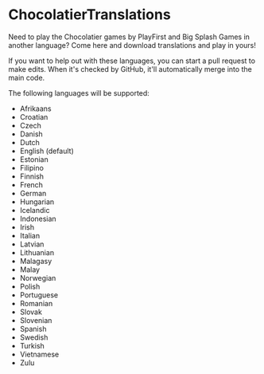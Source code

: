 # ChocolatierTranslations
Need to play the Chocolatier games by PlayFirst and Big Splash Games in another language? Come here and download translations and play in yours!

If you want to help out with these languages, you can start a pull request to make edits. When it's checked by GitHub, it'll automatically merge into the main code.

The following languages will be supported:
- Afrikaans
- Croatian
- Czech
- Danish
- Dutch
- English (default)
- Estonian
- Filipino
- Finnish
- French
- German
- Hungarian
- Icelandic
- Indonesian
- Irish
- Italian
- Latvian
- Lithuanian
- Malagasy
- Malay
- Norwegian
- Polish
- Portuguese
- Romanian
- Slovak
- Slovenian
- Spanish
- Swedish
- Turkish
- Vietnamese
- Zulu 
